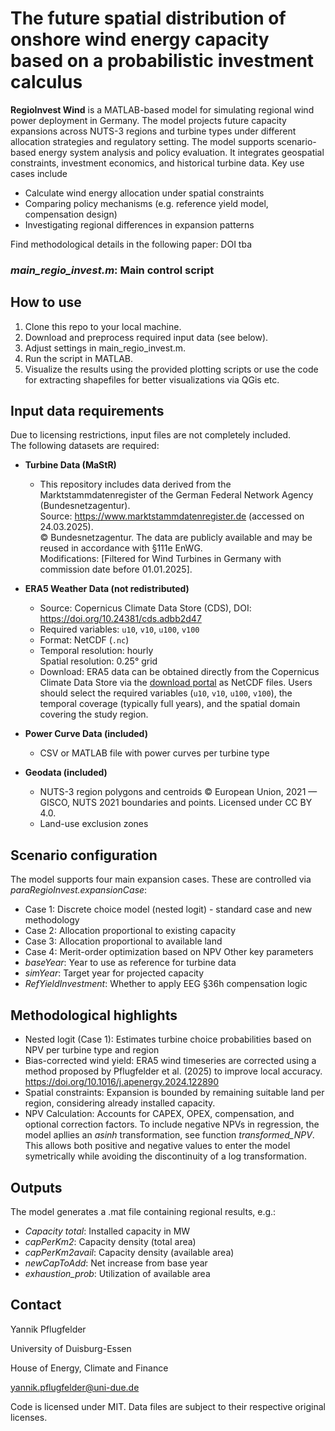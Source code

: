 # The future spatial distribution of onshore wind energy capacity based on a probabilistic investment calculus

**RegioInvest Wind** is a MATLAB-based model for simulating regional wind power deployment in Germany. The model projects future capacity expansions across NUTS-3 regions and turbine types under different allocation strategies and regulatory setting.
The model supports scenario-based energy system analysis and policy evaluation. It integrates geospatial constraints, investment economics, and historical turbine data. Key use cases include
* Calculate wind energy allocation under spatial constraints
* Comparing policy mechanisms (e.g. reference yield model, compensation design)
* Investigating regional differences in expansion patterns

Find methodological details in the following paper: DOI tba

### _main_regio_invest.m_: Main control script

## How to use
1. Clone this repo to your local machine.
2. Download and preprocess required input data (see below).
3. Adjust settings in main_regio_invest.m.
4. Run the script in MATLAB.
5. Visualize the results using the provided plotting scripts or use the code for extracting shapefiles for better visualizations via QGis etc.

## Input data requirements

Due to licensing restrictions, input files are not completely included.  
The following datasets are required:

* **Turbine Data (MaStR)**
  * This repository includes data derived from the Marktstammdatenregister of the German Federal Network Agency (Bundesnetzagentur).  
Source: https://www.marktstammdatenregister.de (accessed on 24.03.2025).  
© Bundesnetzagentur. The data are publicly available and may be reused in accordance with §111e EnWG.  
Modifications: [Filtered for Wind Turbines in Germany with commission date before 01.01.2025].

* **ERA5 Weather Data (not redistributed)**
  - Source: Copernicus Climate Data Store (CDS), DOI: https://doi.org/10.24381/cds.adbb2d47
  - Required variables: `u10`, `v10`, `u100`, `v100`
  - Format: NetCDF (`.nc`)
  - Temporal resolution: hourly  
    Spatial resolution: 0.25° grid
  - Download: ERA5 data can be obtained directly from the Copernicus Climate Data Store via the
    [download portal](https://cds.climate.copernicus.eu) as NetCDF files. Users should select the
    required variables (`u10`, `v10`, `u100`, `v100`), the temporal coverage (typically full years),
    and the spatial domain covering the study region.

* **Power Curve Data (included)**
  * CSV or MATLAB file with power curves per turbine type

* **Geodata (included)**
  * NUTS-3 region polygons and centroids © European Union, 2021 — GISCO, NUTS 2021 boundaries and points. Licensed under CC BY 4.0.  
  * Land-use exclusion zones

## Scenario configuration
The model supports four main expansion cases. These are controlled via _paraRegioInvest.expansionCase_:
* Case 1: Discrete choice model (nested logit) - standard case and new methodology
* Case 2: Allocation proportional to existing capacity
* Case 3: Allocation proportional to available land
* Case 4: Merit-order optimization based on NPV
Other key parameters
* _baseYear_: Year to use as reference for turbine data
* _simYear_: Target year for projected capacity
* _RefYieldInvestment_: Whether to apply EEG §36h compensation logic

## Methodological highlights
* Nested logit (Case 1): Estimates turbine choice probabilities based on NPV per turbine type and region
* Bias-corrected wind yield: ERA5 wind timeseries are corrected using a method proposed by Pflugfelder et al. (2025) to improve local accuracy. https://doi.org/10.1016/j.apenergy.2024.122890
* Spatial constraints: Expansion is bounded by remaining suitable land per region, considering already installed capacity.
* NPV Calculation: Accounts for CAPEX, OPEX, compensation, and optional correction factors.
To include negative NPVs in regression, the model apllies an _asinh_ transformation, see function _transformed_NPV_. This allows both positive and negative values to enter the model symetrically while avoiding the discontinuity of a log transformation.

## Outputs
The model generates a .mat file containing regional results, e.g.:
* _Capacity total_: Installed capacity in MW
* _capPerKm2_: Capacity density (total area)
* _capPerKm2avail_: Capacity density (available area)
* _newCapToAdd_: Net increase from base year
* _exhaustion_prob_: Utilization of available area

## Contact
Yannik Pflugfelder

University of Duisburg-Essen

House of Energy, Climate and Finance

yannik.pflugfelder@uni-due.de

Code is licensed under MIT. Data files are subject to their respective original licenses.
